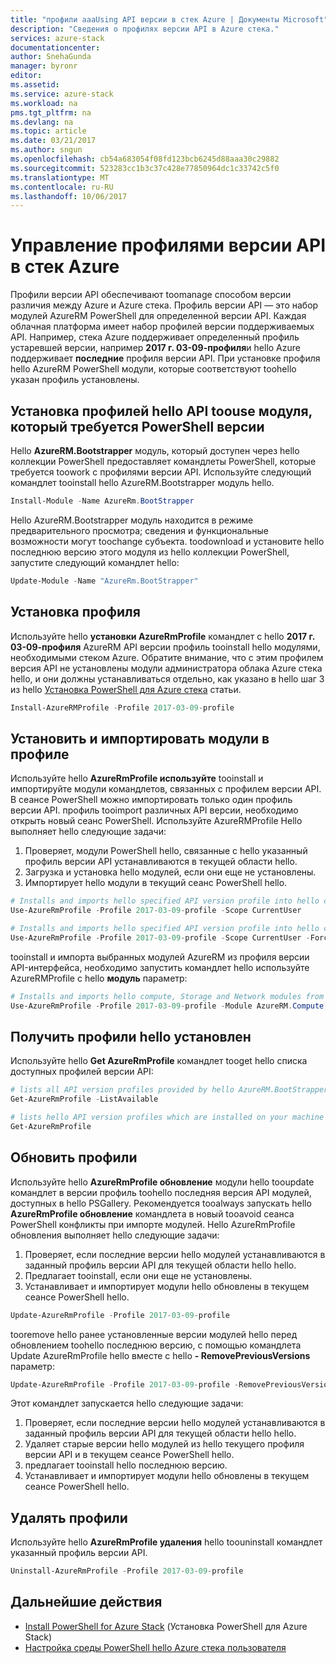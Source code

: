 ```yaml
---
title: "профили aaaUsing API версии в стек Azure | Документы Microsoft"
description: "Сведения о профилях версии API в Azure стека."
services: azure-stack
documentationcenter: 
author: SnehaGunda
manager: byronr
editor: 
ms.assetid: 
ms.service: azure-stack
ms.workload: na
pms.tgt_pltfrm: na
ms.devlang: na
ms.topic: article
ms.date: 03/21/2017
ms.author: sngun
ms.openlocfilehash: cb54a683054f08fd123bcb6245d88aaa30c29882
ms.sourcegitcommit: 523283cc1b3c37c428e77850964dc1c33742c5f0
ms.translationtype: MT
ms.contentlocale: ru-RU
ms.lasthandoff: 10/06/2017
---
```

# <a name="manage-api-version-profiles-in-azure-stack"></a>Управление профилями версии API в стек Azure

Профили версии API обеспечивают toomanage способом версии различия между Azure и Azure стека. Профиль версии API — это набор модулей AzureRM PowerShell для определенной версии API. Каждая облачная платформа имеет набор профилей версии поддерживаемых API. Например, стека Azure поддерживает определенный профиль устаревшей версии, например **2017 г. 03-09-профиля**и hello Azure поддерживает **последние** профиля версии API. При установке профиля hello AzureRM PowerShell модули, которые соответствуют toohello указан профиль установлены.

## <a name="install-hello-powershell-module-required-toouse-api-version-profiles"></a>Установка профилей hello API toouse модуля, который требуется PowerShell версии

Hello **AzureRM.Bootstrapper** модуль, который доступен через hello коллекции PowerShell предоставляет командлеты PowerShell, которые требуется toowork с профилями версии API. Используйте следующий командлет tooinstall hello AzureRM.Bootstrapper модуль hello.

```PowerShell
Install-Module -Name AzureRm.BootStrapper
```
Hello AzureRM.Bootstrapper модуль находится в режиме предварительного просмотра; сведения и функциональные возможности могут toochange субъекта. toodownload и установите hello последнюю версию этого модуля из hello коллекции PowerShell, запустите следующий командлет hello:

```PowerShell
Update-Module -Name "AzureRm.BootStrapper"
```

## <a name="install-a-profile"></a>Установка профиля

Используйте hello **установки AzureRmProfile** командлет с hello **2017 г. 03-09-профиля** AzureRM API версии профиль tooinstall hello модулями, необходимыми стеком Azure. Обратите внимание, что с этим профилем версия API не установлены модули администратора облака Azure стека hello, и они должны устанавливаться отдельно, как указано в hello шаг 3 из hello [Установка PowerShell для Azure стека](azure-stack-powershell-install.md) статьи.

```PowerShell 
Install-AzureRMProfile -Profile 2017-03-09-profile
```
## <a name="install-and-import-modules-in-a-profile"></a>Установить и импортировать модули в профиле

Используйте hello **AzureRmProfile используйте** tooinstall и импортируйте модули командлетов, связанных с профилем версии API. В сеансе PowerShell можно импортировать только один профиль версии API. профиль tooimport различных API версии, необходимо открыть новый сеанс PowerShell. Используйте AzureRMProfile Hello выполняет hello следующие задачи:  
1. Проверяет, модули PowerShell hello, связанные с hello указанный профиль версии API устанавливаются в текущей области hello.  
2. Загрузка и установка hello модулей, если они еще не установлены.   
3. Импортирует hello модули в текущий сеанс PowerShell hello. 

```PowerShell
# Installs and imports hello specified API version profile into hello current PowerShell session.
Use-AzureRmProfile -Profile 2017-03-09-profile -Scope CurrentUser

# Installs and imports hello specified API version profile into hello current PowerShell session without any prompts
Use-AzureRmProfile -Profile 2017-03-09-profile -Scope CurrentUser -Force
```

tooinstall и импорта выбранных модулей AzureRM из профиля версии API-интерфейса, необходимо запустить командлет hello используйте AzureRMProfile с hello **модуль** параметр:

```PowerShell
# Installs and imports hello compute, Storage and Network modules from hello specified API version profile into your current PowerShell session.
Use-AzureRmProfile -Profile 2017-03-09-profile -Module AzureRM.Compute, AzureRM.Storage, AzureRM.Network
```

## <a name="get-hello-installed-profiles"></a>Получить профили hello установлен

Используйте hello **Get AzureRmProfile** командлет tooget hello списка доступных профилей версии API: 

```PowerShell
# lists all API version profiles provided by hello AzureRM.BootStrapper module.
Get-AzureRmProfile -ListAvailable 

# lists hello API version profiles which are installed on your machine
Get-AzureRmProfile
```
## <a name="update-profiles"></a>Обновить профили

Используйте hello **AzureRmProfile обновление** модули hello tooupdate командлет в версии профиль toohello последняя версия API модулей, доступных в hello PSGallery. Рекомендуется tooalways запускать hello **AzureRmProfile обновление** командлета в новый tooavoid сеанса PowerShell конфликты при импорте модулей. Hello AzureRmProfile обновления выполняет hello следующие задачи:

1. Проверяет, если последние версии hello модулей устанавливаются в заданный профиль версии API для текущей области hello hello.  
2. Предлагает tooinstall, если они еще не установлены.  
3. Устанавливает и импортирует модули hello обновлены в текущем сеансе PowerShell hello.  

```PowerShell
Update-AzureRmProfile -Profile 2017-03-09-profile
```

tooremove hello ранее установленные версии модулей hello перед обновлением toohello последнюю версию, с помощью командлета Update AzureRmProfile hello вместе с hello **- RemovePreviousVersions** параметр:

```PowerShell 
Update-AzureRmProfile -Profile 2017-03-09-profile -RemovePreviousVersions
```

Этот командлет запускается hello следующие задачи:  

1. Проверяет, если последние версии hello модулей устанавливаются в заданный профиль версии API для текущей области hello hello.  
2. Удаляет старые версии hello модулей из hello текущего профиля версии API и в текущем сеансе PowerShell hello.  
4. предлагает tooinstall hello последнюю версию.  
5. Устанавливает и импортирует модули hello обновлены в текущем сеансе PowerShell hello.  
 
## <a name="uninstall-profiles"></a>Удалять профили

Используйте hello **AzureRmProfile удаления** hello toouninstall командлет указанный профиль версии API.

```PowerShell 
Uninstall-AzureRmProfile -Profile 2017-03-09-profile
```

## <a name="next-steps"></a>Дальнейшие действия
* [Install PowerShell for Azure Stack](azure-stack-powershell-install.md) (Установка PowerShell для Azure Stack)
* [Настройка среды PowerShell hello Azure стека пользователя](azure-stack-powershell-configure-user.md)  
